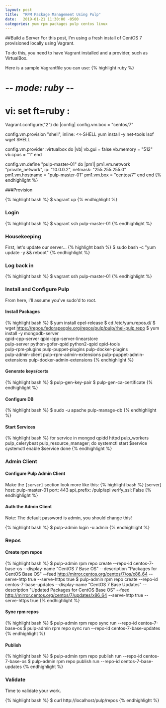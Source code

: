 ```yaml
---
layout: post
title:  "RPM Package Management Using Pulp"
date:   2019-01-21 11:30:00 -0500
categories: yum rpm packages pulp centos linux
---
```


##Build a Server
For this post, I'm using a fresh install of CentOS 7 provisioned locally using Vagrant.

To do this, you need to have Vagrant installed and a provider, such as VirtualBox.

Here is a sample Vagrantfile you can use:
{% highlight ruby %}
# -*- mode: ruby -*-
# vi: set ft=ruby :

Vagrant.configure("2") do |config|
  config.vm.box = "centos/7"

  config.vm.provision "shell", inline: <<-SHELL
    yum install -y net-tools lsof wget
  SHELL

  config.vm.provider :virtualbox do |vb|
    vb.gui = false
    vb.memory = "512"
    vb.cpus = "1"
  end

  config.vm.define "pulp-master-01" do |pm1|
    pm1.vm.network "private_network", ip: "10.0.0.2", netmask: "255.255.255.0"
    pm1.vm.hostname = "pulp-master-01"
    pm1.vm.box = "centos/7"
  end
end
{% endhighlight %}

###Provision

{% highlight bash %}
$ vagrant up
{% endhighlight %}

### Login
{% highlight bash %}
$ vagrant ssh pulp-master-01
{% endhighlight %}

### Housekeeping
First, let's update our server...
{% highlight bash %}
$ sudo bash -c "yum update -y && reboot"
{% endhighlight %}

### Log back in
{% highlight bash %}
$ vagrant ssh pulp-master-01
{% endhighlight %}

### Install and Configure Pulp
From here, I'll assume you've sudo'd to root.

#### Install Packages
{% highlight bash %}
$ yum install epel-release
$ cd /etc/yum.repos.d/
$ wget https://repos.fedorapeople.org/repos/pulp/pulp/rhel-pulp.repo
$ yum install -y mongodb-server \
qpid-cpp-server qpid-cpp-server-linearstore \
pulp-server python-gofer-qpid python2-qpid qpid-tools \
pulp-rpm-plugins pulp-puppet-plugins pulp-docker-plugins \
pulp-admin-client pulp-rpm-admin-extensions pulp-puppet-admin-extensions pulp-docker-admin-extensions
{% endhighlight %}

#### Generate keys/certs
{% highlight bash %}
$ pulp-gen-key-pair
$ pulp-gen-ca-certificate
{% endhighlight %}

#### Configure DB
{% highlight bash %}
$ sudo -u apache pulp-manage-db
{% endhighlight %}

#### Start Services
{% highlight bash %}
for service in mongod qpidd httpd pulp_workers pulp_celerybeat pulp_resource_manager; do
  systemctl start $service
  systemctl enable $service
done
{% endhighlight %}

### Admin Client
#### Configure Pulp Admin Client
Make the `[server]` section look more like this:
{% highlight bash %}
[server]
host: pulp-master-01
port: 443
api_prefix: /pulp/api
verify_ssl: False
{% endhighlight %}

#### Auth the Admin Client
Note: The default password is admin, you should change this!

{% highlight bash %}
$ pulp-admin login -u admin
{% endhighlight %}

### Repos
#### Create rpm repos
{% highlight bash %}
$ pulp-admin rpm repo create --repo-id centos-7-base-os --display-name "CentOS 7 Base OS" --description "Packages for CentOS Base OS" --feed http://mirror.centos.org/centos/7/os/x86_64 --serve-http true --serve-https true
$ pulp-admin rpm repo create --repo-id centos-7-base-updates --display-name "CentOS 7 Base Updates" --description "Updated Packages for CentOS Base OS" --feed http://mirror.centos.org/centos/7/updates/x86_64 --serve-http true --serve-https true
{% endhighlight %}

#### Sync rpm repos
{% highlight bash %}
$ pulp-admin rpm repo sync run --repo-id centos-7-base-os
$ pulp-admin rpm repo sync run --repo-id centos-7-base-updates
{% endhighlight %}

#### Publish
{% highlight bash %}
$ pulp-admin rpm repo publish run --repo-id centos-7-base-os
$ pulp-admin rpm repo publish run --repo-id centos-7-base-updates
{% endhighlight %}

### Validate
Time to validate your work.

{% highlight bash %}
$ curl http://localhost/pulp/repos
{% endhighlight %}




